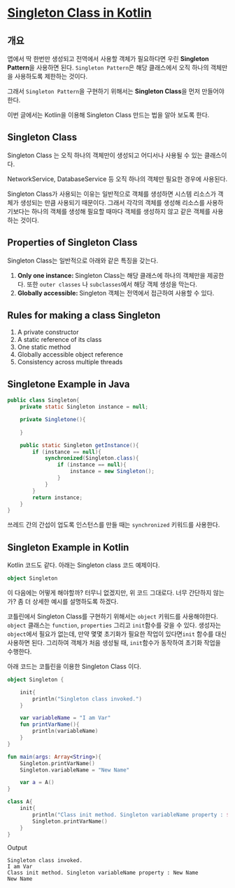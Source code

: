 # [Singleton Class in Kotlin](https://blog.mindorks.com/how-to-create-a-singleton-class-in-kotlin)

## 개요
<p>

앱에서 딱 한번만 생성되고 전역에서 사용할 객체가 필요하다면 우린 <strong>Singleton Pattern</strong>을 사용하면 된다.
`Singleton Pattern`은  해당 클래스에서 오직 하나의 객체만을 사용하도록 제한하는 것이다.

그래서  `Singleton Pattern`을 구현하기 위해서는 <strong>Singleton Class</strong>을 먼저 만들어야 한다.

이번 글에서는 Kotlin을 이용해 Singleton Class 만드는 법을 알아 보도록 한다.
</p>

## Singleton Class
<p>
Singleton Class 는 오직 하나의 객체만이 생성되고 어디서나 사용될 수 있는 클래스이다.

NetworkService, DatabaseService 등 오직 하나의 객체만 필요한 경우에 사용된다.

Singleton Class가 사용되는 이유는 일반적으로  객체를 생성하면 시스템 리소스가 객체가 생성되는 만큼 사용되기 때문이다. 그래서 각각의 객체를 생성해 리소스를 사용하기보다는 하나의 객체를 생성해 필요할 때마다 객체를 생성하지 않고 같은 객체를 사용하는 것이다.
</p>

## Properties of Singleton Class
Singleton Class는 일반적으로 아래와 같은 특징을 갖는다.

1. <strong>Only one instance: </strong> Singleton Class는 해당 클래스에 하나의 객체만을 제공한다. 또한 `outer classes` 나 `subclasses`에서 해당 객체 생성을 막는다.
2. <strong>Globally accessible: </strong> Singleton 객체는 전역에서 접근하여 사용할 수 있다.

## Rules for making a class Singleton

1. A private constructor
2. A static reference of its class
3. One static method
4. Globally accessible object reference
5. Consistency across multiple threads

## Singletone Example in Java
``` java
public class Singleton{
	private static Singleton instance = null;

	private Singletone(){
	
	}

	public static Singleton getInstance(){
		if (instance == null){
			synchronized(Singleton.class){
				if (instance == null){
					instance = new Singleton();
				}
			}	
		}
		return instance;
	}
}
```

<p>

쓰레드 간의 간섭이 업도록 인스턴스를 만들 때는  ``synchronized`` 키워드를 사용한다.

</p>

## Singleton Example in Kotlin
<p>

Kotlin 코드도 같다. 아래는 Singleton class 코드 예제이다.

``` kotlin
object Singleton
```

이 다음에는 어떻게 해야할까?
터무니 없겠지만, 위 코드 그대로다. 너무 간단하지 않는가?
좀 더 상세한 예시를 설명하도록 하겠다.

</p>

<p>

코틀린에서 Singleton Class를 구현하기 위해서는 ``object`` 키워드를 사용해야한다. ``object`` 클래스는 `function`, `properties` 그리고 `init`함수를 갖을 수 있다. 
생성자는 `object`에서 필요가 없는데, 만약 몇몇 초기화가 필요한 작업이 있다면``init`` 함수를 대신 사용하면 된다. 
그리하여 객체가 처음 생성될 때, ``init``함수가 동작하여 초기화 작업을 수행한다.

아래 코드는 코틀린을 이용한 Singleton Class 이다.
``` kotlin
object Singleton {

    init{
        println("Singleton class invoked.")
    }

    var variableName = "I am Var"
    fun printVarName(){
        println(variableName)
    }
}

fun main(args: Array<String>){
    Singleton.printVarName()
    Singleton.variableName = "New Name"

    var a = A()
}

class A{
    init{
        println("Class init method. Singleton variableName property : ${Singleton.variableName}")
        Singleton.printVarName()
    }
}
```

<string>Output</string>
```
Singleton class invoked.
I am Var
Class init method. Singleton variableName property : New Name
New Name
```

</p>
